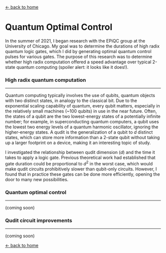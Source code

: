 [← back to home](../README.md)

# Quantum Optimal Control

In the summer of 2021, I began research with the EPiQC group at the University of Chicago. My goal was to determine the durations of high radix quantum logic gates, which I did by generating optimal quantum control pulses for various gates. The purpose of this research was to determine whether high radix computation offered a speed advantage over typical 2-state quantum computing (spoiler alert: it looks like it does!).

### High radix quantum computation

---

Quantum computing typically involves the use of qubits, quantum objects with two distinct states, in analogy to the classical bit. Due to the exponential scaling capability of quantum, every qubit matters, especially in the relatively small machines (~100 qubits) in use in the near future. Often, the states of a qubit are the two lowest-energy states of a potentially infinite number; for example, in superconducting quantum computers, a qubit uses the lowest two energy levels of a quantum harmonic oscillator, ignoring the higher-energy states. A qudit is the generalization of a qubit to *d* distinct states, which can store more information than a 2-state qubit without taking up a larger footprint on a device, making it an interesting topic of study. 

I investigated the relationship between qudit dimension (*d*) and the time it takes to apply a logic gate. Previous theoretical work had established that gate duration could be proportional to *d*<sup>2</sup> in the worst case, which would make qudit circuits prohibitively slower than qubit-only circuits. However, I found that in practice these gates can be done more efficiently, opening the door to many new possibilities.

### Quantum optimal control

---

(coming soon)
### Qudit circuit improvements

---

(coming soon)

[← back to home](https://jasonchadwick.github.io)
